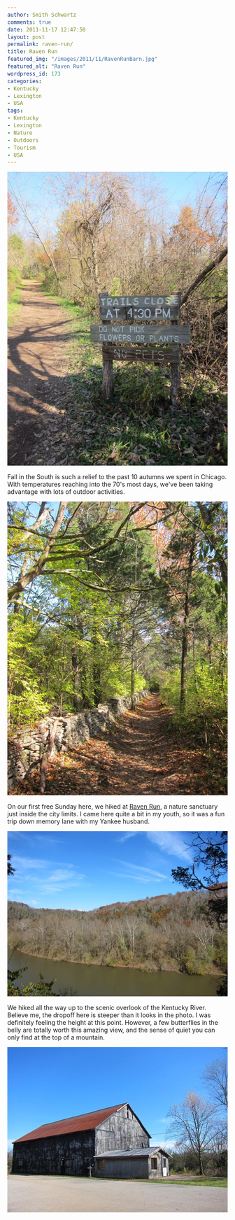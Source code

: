 ```yaml
---
author: Smith Schwartz
comments: true
date: 2011-11-17 12:47:50
layout: post
permalink: raven-run/
title: Raven Run
featured_img: "/images/2011/11/RavenRunBarn.jpg"
featured_alt: "Raven Run"
wordpress_id: 173
categories:
- Kentucky
- Lexington
- USA
tags:
- Kentucky
- Lexington
- Nature
- Outdoors
- Tourism
- USA
---
```


![](/images/2011/11/IMG_4432.jpg)

Fall in the South is such a relief to the past 10 autumns we spent in Chicago. With temperatures reaching into the 70's most days, we've been taking advantage with lots of outdoor activities. 

![](/images/2011/11/IMG_4439.jpg)

On our first free Sunday here, we hiked at [Raven Run](http://www.lexingtonky.gov/index.aspx?page=276), a nature sanctuary just inside the city limits. I came here quite a bit in my youth, so it was a fun trip down memory lane with my Yankee husband.
 
![](/images/2011/11/IMG_4447.jpg)

We hiked all the way up to the scenic overlook of the Kentucky River. Believe me, the dropoff here is steeper than it looks in the photo. I was definitely feeling the height at this point. However, a few butterflies in the belly are totally worth this amazing view, and the sense of quiet you can only find at the top of a mountain.

![](/images/2011/11/IMG_4433.jpg)

